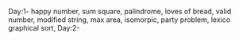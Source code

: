 Day:1-
happy number,
sum square,
palindrome,
loves of bread,
valid number,
modified string,
max area,
isomorpic,
party problem,
lexico graphical sort,
Day:2-
